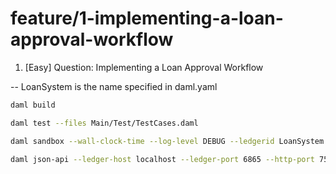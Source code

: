 # feature/1-implementing-a-loan-approval-workflow

1. [Easy] Question: Implementing a Loan Approval Workflow

-- LoanSystem is the name specified in daml.yaml

```bash
daml build

daml test --files Main/Test/TestCases.daml

daml sandbox --wall-clock-time --log-level DEBUG --ledgerid LoanSystem ./.daml\dist\LoanSystem-0.0.1.dar

daml json-api --ledger-host localhost --ledger-port 6865 --http-port 7575

```
